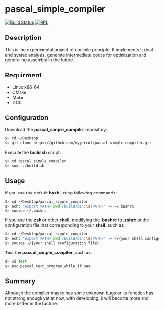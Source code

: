 # pascal_simple_compiler

[![Build Status](https://travis-ci.org/myyerrol/pascal_simple_compiler.svg?branch=master)](https://travis-ci.org/myyerrol/pascal_simple_compiler) [![GPL](https://img.shields.io/badge/license-GPL-blue.svg)](./LICENSE)

## Description
This is the experimental project of compile principle. It implements lexical and syntax analysis, generate intermediate codes for optimization and generating assembly in the future.

## Requirment
*   Linux x86-64
*   CMake
*   Make
*   GCC

## Configuration
Download the **pascal_simple_compiler** repository:
```bash
$> cd ~/Desktop
$> git clone https://github.com/myyerrol/pascal_simple_compiler.git
```
Execute the **build.sh** script:
```bash
$> cd pascal_simple_compiler
$> sudo ./build.sh
```

## Usage
If you use the default **bash**, using following commands:
```bash
$> cd ~/Desktop/pascal_simple_compiler
$> echo "export PATH=`pwd`/build/bin:\${PATH}" >> ~/.bashrc
$> source ~/.bashrc
```

If you use the **zsh** or other **shell**, modifying the **.bashrc** to **.zshrc** or the configuration file that corresponding to your **shell**. such as:
```bash
$> cd ~/Desktop/pascal_simple_compiler
$> echo "export PATH=`pwd`/build/bin:\${PATH}" >> ~/{your shell configuration file}
$> source ~/{your shell configuration file}
```

Test the **pascal_simple_compiler**, such as:
```bash
$> cd test
$> psc pascal_test_program_while_if.pas
```

## Summary
Although the compiler maybe has some unknown bugs or its function has not strong enough yet at now, with developing, it will become more and more better in the fucture.
